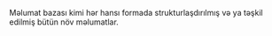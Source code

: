 Məlumat bazası kimi hər hansı formada strukturlaşdırılmış və ya təşkil edilmiş bütün növ məlumatlar.